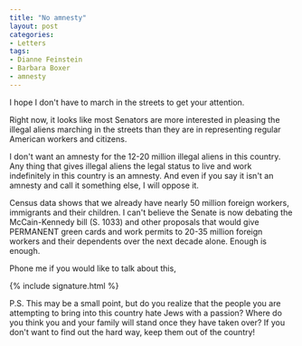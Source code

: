 ```yaml
---
title: "No amnesty"
layout: post
categories:
- Letters
tags:
- Dianne Feinstein
- Barbara Boxer
- amnesty
---
```


I hope I don't have to march in the streets to get your attention.

Right now, it looks like most Senators are more interested in pleasing the illegal aliens marching in the streets than they are in representing regular American workers and citizens. 

I don't want an amnesty for the 12-20 million illegal aliens in this country. Any thing that gives illegal aliens the legal status to live and work indefinitely in this country is an amnesty. And even if you say it isn't an amnesty and call it something else, I will oppose it. 

Census data shows that we already have nearly 50 million foreign workers, immigrants and their children. I can't believe the Senate is now debating the McCain-Kennedy bill (S. 1033) and other proposals that would give PERMANENT green cards and work permits to 20-35 million foreign workers and their dependents over the next decade alone. Enough is enough. 

Phone me if you would like to talk about this,

{% include signature.html %}

P.S. This may be a small point, but do you realize that the people you are attempting to bring into this country hate Jews with a passion? Where do you think you and your family will stand once they have taken over? If you don't want to find out the hard way, keep them out of the country!
